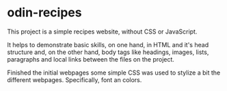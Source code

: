 # odin-recipes

This project is a simple recipes website, without CSS or JavaScript.

It helps to demonstrate basic skills, on one hand, in HTML and it's head structure and, on the other hand, body tags like headings, images, lists, paragraphs and local links between the files on the project.

Finished the initial webpages some simple CSS was used to stylize a bit the different webpages. Specifically, font an colors.
